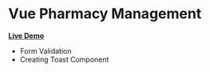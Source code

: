 # Vue Pharmacy Management
**[Live Demo](https://vue-ph.netlify.app/)**

- Form Validation
- Creating Toast Component
